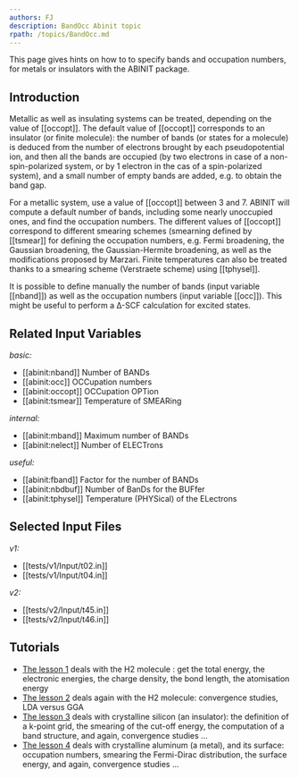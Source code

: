 ```yaml
---
authors: FJ
description: BandOcc Abinit topic
rpath: /topics/BandOcc.md
---
```

<!--
This file is automatically generated by mksite.py. All changes will be lost.
Change the input yaml files or the python code
-->

This page gives hints on how to to specify bands and occupation numbers, for metals or insulators with the ABINIT package.

## Introduction

  
Metallic as well as insulating systems can be treated, depending on the value
of [[occopt]]. The default value of [[occopt]] corresponds to an insulator (or
finite molecule): the number of bands (or states for a molecule) is deduced
from the number of electrons brought by each pseudopotential ion, and then all
the bands are occupied (by two electrons in case of a non-spin-polarized
system, or by 1 electron in the cas of a spin-polarized system), and a small
number of empty bands are added, e.g. to obtain the band gap.

For a metallic system, use a value of [[occopt]] between 3 and 7. ABINIT will
compute a default number of bands, including some nearly unoccupied ones, and
find the occupation numbers. The different values of [[occopt]] correspond to
different smearing schemes (smearning defined by [[tsmear]] for defining the
occupation numbers, e.g. Fermi broadening, the Gaussian broadening, the
Gaussian-Hermite broadening, as well as the modifications proposed by Marzari.
Finite temperatures can also be treated thanks to a smearing scheme
(Verstraete scheme) using [[tphysel]].

It is possible to define manually the number of bands (input variable
[[nband]]) as well as the occupation numbers (input variable [[occ]]). This
might be useful to perform a Δ-SCF calculation for excited states.



## Related Input Variables

*basic:*

- [[abinit:nband]]  Number of BANDs
- [[abinit:occ]]  OCCupation numbers
- [[abinit:occopt]]  OCCupation OPTion
- [[abinit:tsmear]]  Temperature of SMEARing
 
*internal:*

- [[abinit:mband]]  Maximum number of BANDs
- [[abinit:nelect]]  Number of ELECTrons
 
*useful:*

- [[abinit:fband]]  Factor for the number of BANDs
- [[abinit:nbdbuf]]  Number of BanDs for the BUFfer
- [[abinit:tphysel]]  Temperature (PHYSical) of the ELectrons
 

## Selected Input Files

*v1:*

- [[tests/v1/Input/t02.in]]
- [[tests/v1/Input/t04.in]]
 
*v2:*

- [[tests/v2/Input/t45.in]]
- [[tests/v2/Input/t46.in]]
 

## Tutorials

* [The lesson 1](../../tutorial/generated_files/lesson_base1.html) deals with the H2 molecule : get the total energy, the electronic energies, the charge density, the bond length, the atomisation energy 
* [The lesson 2](../../tutorial/generated_files/lesson_base2.html) deals again with the H2 molecule: convergence studies, LDA versus GGA 
* [The lesson 3](../../tutorial/generated_files/lesson_base3.html) deals with crystalline silicon (an insulator): the definition of a k-point grid, the smearing of the cut-off energy, the computation of a band structure, and again, convergence studies ...
* [The lesson 4](../../tutorial/generated_files/lesson_base4.html) deals with crystalline aluminum (a metal), and its surface: occupation numbers, smearing the Fermi-Dirac distribution, the surface energy, and again, convergence studies ...

